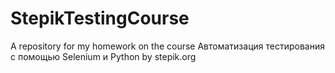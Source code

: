 # StepikTestingCourse
A repository for my homework on the course Автоматизация тестирования с помощью Selenium и Python by stepik.org
